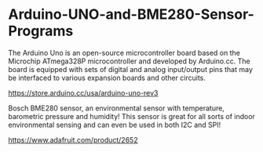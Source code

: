 # Arduino-UNO-and-BME280-Sensor-Programs

The Arduino Uno is an open-source microcontroller board based on the Microchip ATmega328P microcontroller and developed by Arduino.cc. The board is equipped with sets of digital and analog input/output pins that may be interfaced to various expansion boards and other circuits.

https://store.arduino.cc/usa/arduino-uno-rev3


Bosch BME280 sensor, an environmental sensor with temperature, barometric pressure and humidity! This sensor is great for all sorts of indoor environmental sensing and can even be used in both I2C and SPI!

https://www.adafruit.com/product/2652
